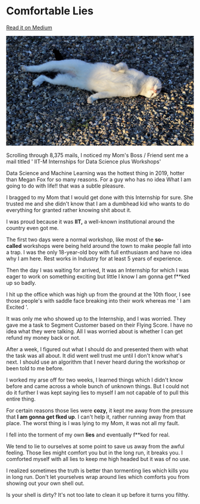 # Comfortable Lies

[Read it on Medium](https://medium.com/@ashikshafi0/comfortable-lies-1f9967877cb)


![](/images/blog4-pic1.jpg)

Scrolling through 8,375 mails, I noticed my Mom's Boss / Friend sent me a mail titled ' IIT-M Internships for Data Science plus Workshops'

Data Science and Machine Learning was the hottest thing in 2019, hotter than Megan Fox for so many reasons. For a guy who has no idea What I am going to do with life!! that was a subtle pleasure.

I bragged to my Mom that I would get done with this Internship for sure. She trusted me and she didn't know that I am a dumbhead kid who wants to do everything for granted rather knowing shit about it.

I was proud because it was **IIT,** a well-known institutional around the country even got me.

The first two days were a normal workshop, like most of the **so-called** workshops were being held around the town to make people fall into a trap. I was the only 18-year-old boy with full enthusiasm and have no idea why I am here. Rest works in Industry for at least 5 years of experience.

Then the day I was waiting for arrived, It was an Internship for which I was eager to work on something exciting but little I know I am gonna get f**ked up so badly.

I hit up the office which was high up from the ground at the 10th floor, I see those people's with saddle face breaking into their work whereas me ' I am Excited '.

It was only me who showed up to the Internship, and I was worried. They gave me a task to Segment Customer based on their Flying Score. I have no idea what they were talking. All I was worried about is whether I can get refund my money back or not.

After a week, I figured out what I should do and presented them with what the task was all about. It did went well trust me until I don't know what's next. I should use an algorithm that I never heard during the workshop or been told to me before.

I worked my arse off for two weeks, I learned things which I didn't know before and came across a whole bunch of unknown things. But I could not do it further I was kept saying lies to myself I am not capable of to pull this entire thing.

For certain reasons those lies were **cozy,** it kept me away from the pressure that **I am gonna get fked up**. I can't help it, rather running away from that place. The worst thing is I was lying to my Mom, it was not all my fault.

I fell into the torment of my own **lies** and eventually f**ked for real.

We tend to lie to ourselves at some point to save us away from the awful feeling. Those lies might comfort you but in the long run, it breaks you. I comforted myself with all lies to keep me high headed but it was of no use.

I realized sometimes the truth is better than tormenting lies which kills you in long run. Don't let yourselves wrap around lies which comforts you from showing out your own shell out. 

Is your shell is dirty? It's not too late to clean it up before it turns you filthy.
